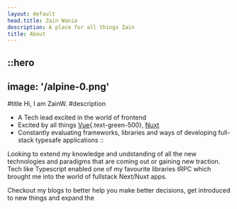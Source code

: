 ```yaml
---
layout: default
head.title: Zain Wania
description: A place for all things Zain
title: About
---
```


::hero
---
image: '/alpine-0.png'
---
#title
Hi, I am ZainW.
#description
- A Tech lead excited in the world of frontend
- Excited by all things [Vue](https://vuejs.org/){.text-green-500}, [Nuxt](https://nuxt.com)
- Constantly evaluating frameworks, libraries and ways of developing full-stack typesafe applications
::

Looking to extend my knowledge and undstanding of all the new technologies and paradigms that are coming out or gaining new traction. Tech like Typescript enabled one of my favourite libraries tRPC which brought me into the world of fullstack Next/Nuxt apps. 

Checkout my blogs to better help you make better decisions, get introduced to new things and expand the 
<!-- ::gallery
---
images:
  - /full-logo-green-light.svg
  - /alpine-1.png
  - /alpine-2.png
---
:: -->
